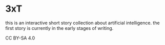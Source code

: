 # 3xT

this is an interactive short story collection about artificial intelligence. the first story is currently in the early stages of writing.

CC BY-SA 4.0
